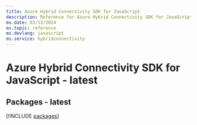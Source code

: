 ```yaml
---
title: Azure Hybrid Connectivity SDK for JavaScript
description: Reference for Azure Hybrid Connectivity SDK for JavaScript
ms.date: 03/13/2024
ms.topic: reference
ms.devlang: javascript
ms.service: hybridconnectivity
---
```

# Azure Hybrid Connectivity SDK for JavaScript - latest
## Packages - latest
[!INCLUDE [packages](hybrid-connectivity-index.md)]